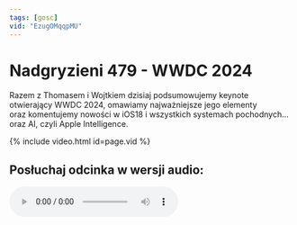 ```yaml
---
tags: [gosc]
vid: "EzugOMqqpMU"
---
```


# Nadgryzieni 479 - WWDC 2024

Razem z Thomasem i Wojtkiem dzisiaj podsumowujemy keynote otwierający WWDC 2024, omawiamy najważniejsze jego elementy oraz komentujemy nowości w iOS18 i wszystkich systemach pochodnych… oraz AI, czyli Apple Intelligence.

{% include video.html id=page.vid %}

<!--More-->

## Posłuchaj odcinka w wersji audio:

<audio controls>
<source src="https://media.blubrry.com/nadgryzieni/imagazine.stronazen.pl/nadgryzieni/Nadgryzieni-Odcinek-479.mp3" type="audio/mpeg">
</audio>




[n]: https://michael.gratis/nozbe_pl
[np]: https://michael.gratis/nozbepersonal_pl